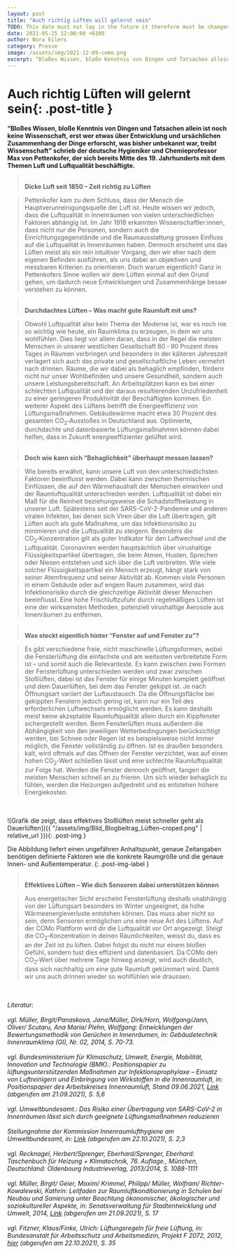 ```yaml
---
layout: post
title: "Auch richtig Lüften will gelernt sein"
TODO: This date must not lay in the future it therefore must be changed on the day the post is published 2021 -> 2022
date: 2021-05-25 12:00:00 +0100
author: Nora Eilers
category: Presse
image: /assets/img/2021-12-09-como.png
excerpt: “Bloßes Wissen, bloße Kenntnis von Dingen und Tatsachen allein ist noch keine Wissenschaft, erst wer etwas über Entwicklung und ursächlichen Zusammenhang der Dinge erforscht, was bisher unbekannt war, treibt Wissenschaft” schrieb der deutsche Hygieniker und Chemieprofessor Max von Pettenkofer, der sich bereits Mitte des 19. Jahrhunderts mit dem Themen Luft und Luftqualität beschäftigte.
---
```


# **Auch richtig Lüften will gelernt sein**{: .post-title }

**“Bloßes Wissen, bloße Kenntnis von Dingen und Tatsachen allein ist noch keine Wissenschaft, erst wer etwas über Entwicklung und ursächlichen Zusammenhang der Dinge erforscht, was bisher unbekannt war, treibt Wissenschaft” schrieb der deutsche Hygieniker und Chemieprofessor Max von Pettenkofer, der sich bereits Mitte des 19. Jahrhunderts mit dem Themen Luft und Luftqualität beschäftigte.**

> <br/> **Dicke Luft seit 1850 – Zeit richtig zu Lüften**

> Pettenkofer kam zu dem Schluss, dass der Mensch die Hauptverunreinigungsquelle der Luft ist. Heute wissen wir jedoch, dass die Luftqualität in Innenräumen von vielen unterschiedlichen Faktoren abhängig ist. Im Jahr 1918 erkannten Wissenschaftler:innen, dass nicht nur die Personen, sondern auch die Einrichtungsgegenstände und die Raumausstattung grossen Einfluss auf die Luftqualität in Innenräumen haben. Dennoch erscheint uns das Lüften meist als ein rein intuitiver Vorgang, den wir eher nach dem eigenen Befinden ausführen, als uns dabei an objektiven und messbaren Kriterien zu orientieren. Doch warum eigentlich? Ganz in Pettenkofers Sinne wollen wir dem Lüften einmal auf den Grund gehen, um dadurch neue Entwicklungen und Zusammenhänge besser verstehen zu können.


> <br/> **Durchdachtes Lüften – Was macht gute Raumluft mit uns?**

> Obwohl Luftqualität also kein Thema der Moderne ist, war es noch nie so wichtig wie heute, ein Raumklima zu erzeugen, in dem wir uns wohlfühlen. Dies liegt vor allem daran, dass in der Regel die meisten Menschen in unserer westlichen Gesellschaft 80&nbsp;&#8209;&nbsp;90&nbsp;Prozent ihres Tages in Räumen verbringen und besonders in der kälteren Jahreszeit verlagert sich auch das private und gesellschaftliche Leben vermehrt nach drinnen.
Räume, die wir dabei als behaglich empfinden, fördern nicht nur unser Wohlbefinden und unsere Gesundheit, sondern auch unsere Leistungsbereitschaft. An Arbeitsplätzen kann es bei einer schlechten Luftqualität und der daraus resultierenden Unzufriedenheit zu einer geringeren Produktivität der Beschäftigten kommen. Ein weiterer Aspekt des Lüftens betrifft die Energieeffizienz von Lüftungsmaßnahmen. Gebäudewärme macht etwa 30&nbsp;Prozent des gesamten CO<sub>2</sub>&#8209;Ausstoßes in Deutschland aus. Optimierte, durchdachte und datenbasierte Lüftungsmaßnahmen können dabei helfen, dass in Zukunft energieeffizienter gelüftet wird.

> <br/> **Doch wie kann sich “Behaglichkeit” überhaupt messen lassen?**

> Wie bereits erwähnt, kann unsere Luft von den unterschiedlichsten Faktoren beeinflusst werden. Dabei kann zwischen thermischen Einflüssen, die auf den Wärmehaushalt der Menschen einwirken und der Raumluftqualität unterschieden werden. Luftqualität ist dabei ein Maß für die Reinheit beziehungsweise die Schadstoffbelastung in unserer Luft. Spätestens seit der SARS-CoV-2-Pandemie und anderen viralen Infekten, bei denen sich Viren über die Luft übertragen, gilt Lüften auch als gute Maßnahme, um das Infektionsrisiko zu minimieren und die Luftqualität zu steigern. Besonders die CO<sub>2</sub>&#8209;Konzentration gilt als guter Indikator für den Luftwechsel und die Luftqualität. Coronaviren werden hauptsächlich über virushaltige
Flüssigkeitspartikel übertragen, die beim Atmen, Husten, Sprechen oder Niesen entstehen und sich über die Luft verbreiten. Wie viele solcher Flüssigkeitspartikel ein Mensch erzeugt, hängt stark von seiner Atemfrequenz und seiner Aktivität ab. Kommen viele Personen in einem Gebäude oder auf engem Raum zusammen, wird das Infektionsrisiko durch die gleichzeitige Aktivität dieser Menschen beeinflusst. Eine hohe Frischluftzufuhr durch regelmäßiges Lüften ist eine der wirksamsten Methoden, potenziell virushaltige Aerosole aus Innenräumen zu entfernen.

> <br/> **Was steckt eigentlich hinter “Fenster auf und Fenster zu”?**

> Es gibt verschiedene freie, nicht maschinelle Lüftungsformen, wobei die Fensterlüftung die einfachste und am weitesten verbreitetste Form ist – und somit auch die Relevanteste. Es kann zwischen zwei Formen der Fensterlüftung unterschieden werden und zwar zwischen Stoßlüften, dabei ist das Fenster für einige Minuten komplett geöffnet und dem Dauerlüften, bei dem das Fenster gekippt ist. Je nach Öffnungsart variiert der Luftaustausch. Da die Öffnungsfläche bei gekippten Fenstern jedoch gering ist, kann nur ein Teil des erforderlichen Luftwechsels ermöglicht werden. Es kann deshalb meist keine akzeptable Raumluftqualität allein durch ein Kippfenster sichergestellt werden. Beim Fensterlüften muss außerdem die Abhängigkeit von den jeweiligen Wetterbedingungen berücksichtigt werden, bei Schnee oder Regen ist es beispielsweise nicht immer möglich, die Fenster vollständig zu öffnen. Ist es draußen besonders kalt, wird oftmals auf das Öffnen der Fenster verzichtet, was auf einen hohen CO<sub>2</sub>&#8209;Wert schließen lässt und eine schlechte Raumluftqualität zur Folge hat. Werden die Fenster dennoch geöffnet, fangen die meisten Menschen schnell an zu frieren. Um sich wieder behaglich zu fühlen, werden die Heizungen aufgedreht und es entstehen höhere Energiekosten.

<br/><br/>
![Grafik die zeigt, dass effektives Stoßlüften meist schneller geht als Dauerlüften]({{ "/assets/img/Bild_Blogbeitrag_Lüften-croped.png" | relative_url }}){: .post-img }

Die Abbildung liefert einen ungefähren Anhaltspunkt, genaue Zeitangaben benötigen definierte Faktoren wie die konkrete Raumgröße und die genaue Innen- und Außentemperatur.
{: .post-img-label }
<br/>

> <br/> **Effektives Lüften – Wie dich Sensoren dabei unterstützen können**

> Aus energetischer Sicht erscheint Fensterlüftung deshalb unabhängig von der Lüftungsart besonders im Winter ungeeignet, da hohe Wärmeenergieverluste entstehen können. Das muss aber nicht so sein, denn Sensoren ermöglichen uns eine neue Art des Lüftens. Auf der COMo Plattform wird dir die Luftqualität vor Ort angezeigt. Steigt die CO<sub>2</sub>&#8209;Konzentration in deinen Räumlichkeiten, weisst du, dass es an der Zeit ist zu lüften. Dabei folgst du nicht nur einem bloßen Gefühl, sondern tust dies effizient und datenbasiert. Da COMo den CO<sub>2</sub>&#8209;Wert über mehrere Tage hinweg anzeigt, wird auch deutlich, dass sich nachhaltig um eine gute Raumluft gekümmert wird.
Damit wir uns auch drinnen wieder so wohlfühlen wie draussen.

<br/><br/>
<i>Literatur:<br/><br/>
vgl. Müller, Birgit/Panaskova, Jana/Müller, Dirk/Horn, Wolfgang/Jann, Oliver/ Scutaru, Ana Maria/ Plehn, Wolfgang: Entwicklungen der Bewertungsmethodik von Gerüchen in Innenräumen, in: Gebäudetechnik Innenraumklima (GI), Nr. 02, 2014, S. 70-73.<br/><br/>
vgl. Bundesministerium für Klimaschutz, Umwelt, Energie, Mobilität, Innovation und Technologie (BMK).: Positionspapier zu lüftungsunterstützenden Maßnahmen zur Infektionsprophylaxe – Einsatz von Luftreinigern und Einbringung von Wirkstoffen in die Innenraumluft, in: Positionspapier des Arbeitskreises Innenraumluft, Stand 09.06.2021, [Link](https://www.bmk.gv.at/themen/klima_umwelt/luft/innenraum/arbeitskreis.html#positionspapiere) (abgerufen am 21.09.2021), S. 5,6<br/><br/>
vgl. Umweltbundesamt.: Das Risiko einer Übertragung von SARS-CoV-2 in Innenräumen lässt sich durch geeignete Lüftungsmaßnahmen reduzieren<br/><br/>
Stellungnahme der Kommission Innenraumlufthygiene am Umweltbundesamt, in: [Link](https://clair-berlin.de/downloads/irk-lueften-sars-cov-2.pdf) (abgerufen am 22.10.2021), S. 2,3<br/><br/>
vgl. Recknagel, Herbert/Sprenger, Eberhard/Sprenger, Eberhard: Taschenbuch für Heizung + Klimatechnik, 76. Auflage., München, Deutschland: Oldenbourg Industrieverlag, 2013/2014, S. 1088-1111<br/><br/>
vgl. Müller, Birgit/ Geier, Maxim/ Krimmel, Philipp/ Müller, Wolfram/ Richter-Kowalewski, Kathrin: Leitfaden zur 
Raumluftkonditionierung in Schulen bei Neubau und Sanierung unter Beachtung ökonomischer, ökologischer und soziokultureller Aspekte, in: Senatsverwaltung für Stadtentwicklung und Umwelt, 2014, [Link](https://www.stadtentwicklung.berlin.de/bauen/nachhaltiges_bauen/de/technische-gebaeudeausruestung/lueftung_schulen/index.shtml) (abgerufen am 21.09.2021), S. 17<br/><br/>
vgl. Fitzner, Klaus/Finke, Ulrich: Lüftungsregeln für freie Lüftung, in: Bundesanstalt für Arbeitsschutz und Arbeitsmedizin, Projekt F 2072, 2012, [hier](https://www.baua.de/DE/Angebote/Publikationen/Berichte/F2072.pdf?__blob=publicationFile&) (abgerufen am 22.10.2021), S. 35
</i>